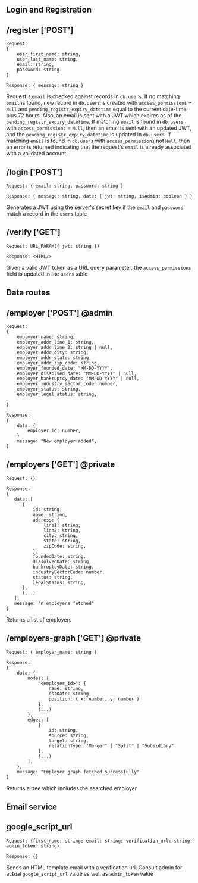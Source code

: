## Login and Registration

/register ['POST']
----------------------------------------------------

```
Request: 
{ 
    user_first_name: string,
    user_last_name: string,
    email: string,
    password: string 
}
```

```
Response: { message: string }
```

Request's `email` is checked against records in `db.users`. If no matching `email` is found, new record in `db.users` is
created with `access_permissions` = `Null` and `pending_registr_expiry_datetime` equal to the current date-time plus 72
hours. Also, an email is sent with a JWT which expires as of the `pending_registr_expiry_datetime`. If matching `email`
is found in `db.users` with `access_permissions` = `Null`, then an email is sent with an updated JWT, and
the `pending_registr_expiry_datetime` is updated in `db.users`. If matching `email` is found in `db.users`
with `access_permissions` not `Null`, then an error is returned indicating that the request's `email` is already
associated with a validated account.

/login ['POST']
----------------------------------------------------

```
Request: { email: string, password: string }
```

```
Response: { message: string, date: { jwt: string, isAdmin: boolean } }
```

Generates a JWT using the server's secret key if the `email` and `password` match a record in the `users` table

/verify ['GET']
----------------------------------------------------

```
Request: URL_PARAM({ jwt: string })
```

```
Response: <HTML/>
```

Given a valid JWT token as a URL query parameter, the `access_permissions` field is updated in the `users` table

## Data routes

/employer ['POST'] @admin
----------------------------------------------------

```
Request:
{   
    employer_name: string,
    employer_addr_line_1: string,
    employer_addr_line_2: string | null,
    employer_addr_city: string,
    employer_addr_state: string,
    employer_addr_zip_code: string,
    employer_founded_date: "MM-DD-YYYY",
    employer_dissolved_date: "MM-DD-YYYY" | null,
    employer_bankruptcy_date: "MM-DD-YYYY" | null,
    employer_industry_sector_code: number,
    employer_status: string,
    employer_legal_status: string,
    
}
```

```
Response:
{
    data: {
        employer_id: number,
    }
    message: "New employer added",
}
```

/employers ['GET'] @private
----------------------------------------------------

```
Request: {}
```

```
Response: 
{
   data: [
      {
          id: string,
          name: string,
          address: {
              line1: string,
              line2: string,
              city: string,
              state: string,
              zipCode: string,
          },
          foundedDate: string,
          dissolvedDate: string,
          bankruptcyDate: string,
          industrySectorCode: number,
          status: string,
          legalStatus: string,
      },
      (...)
   ],
   message: "n employers fetched"
}
```

Returns a list of employers

/employers-graph ['GET'] @private
----------------------------------------------------

```
Request: { employer_name: string }
```

```
Response:
{
    data: {
        nodes: {
            "<employer_id>": {
                name: string,
                estDate: string,
                position: { x: number, y: number }
            },
            (...)
        },
        edges: [
            {
                id: string,
                source: string,
                target: string,
                relationType: "Merger" | "Split" | "Subsidiary"
            },
            (...)
        ],
    },
    message: "Employer graph fetched successfully"
}
```

Returns a tree which includes the searched employer.

## Email service

google_script_url
----------------------------------------------------

```
Request: {first_name: string; email: string; verification_url: string; admin_token: string}
```

```
Response: {}
```

Sends an HTML template email with a verification url. Consult admin for actual `google_script_url` value as well
as `admin_token` value
